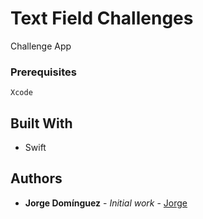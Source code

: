 # Text Field Challenges

Challenge App


### Prerequisites

```
Xcode
```


## Built With

* Swift

## Authors

* **Jorge Domínguez** - *Initial work* - [Jorge](https://github.com/Jorgeisnotabot)


